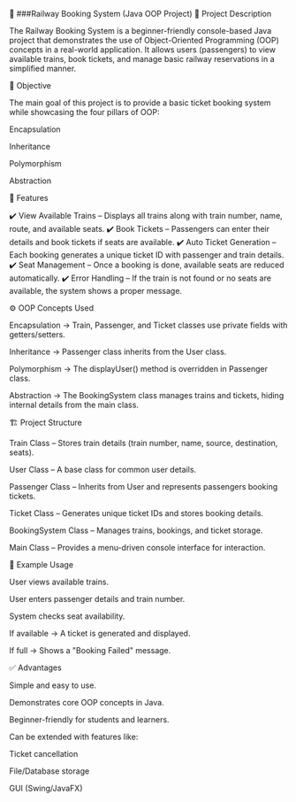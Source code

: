 🚆 ###Railway Booking System (Java OOP Project)
📌 Project Description

The Railway Booking System is a beginner-friendly console-based Java project that demonstrates the use of Object-Oriented Programming (OOP) concepts in a real-world application.
It allows users (passengers) to view available trains, book tickets, and manage basic railway reservations in a simplified manner.

🎯 Objective

The main goal of this project is to provide a basic ticket booking system while showcasing the four pillars of OOP:

Encapsulation

Inheritance

Polymorphism

Abstraction

🧩 Features

✔️ View Available Trains – Displays all trains along with train number, name, route, and available seats.
✔️ Book Tickets – Passengers can enter their details and book tickets if seats are available.
✔️ Auto Ticket Generation – Each booking generates a unique ticket ID with passenger and train details.
✔️ Seat Management – Once a booking is done, available seats are reduced automatically.
✔️ Error Handling – If the train is not found or no seats are available, the system shows a proper message.

⚙️ OOP Concepts Used

Encapsulation → Train, Passenger, and Ticket classes use private fields with getters/setters.

Inheritance → Passenger class inherits from the User class.

Polymorphism → The displayUser() method is overridden in Passenger class.

Abstraction → The BookingSystem class manages trains and tickets, hiding internal details from the main class.

🏗️ Project Structure

Train Class – Stores train details (train number, name, source, destination, seats).

User Class – A base class for common user details.

Passenger Class – Inherits from User and represents passengers booking tickets.

Ticket Class – Generates unique ticket IDs and stores booking details.

BookingSystem Class – Manages trains, bookings, and ticket storage.

Main Class – Provides a menu-driven console interface for interaction.

📌 Example Usage

User views available trains.

User enters passenger details and train number.

System checks seat availability.

If available → A ticket is generated and displayed.

If full → Shows a "Booking Failed" message.

✅ Advantages

Simple and easy to use.

Demonstrates core OOP concepts in Java.

Beginner-friendly for students and learners.

Can be extended with features like:

Ticket cancellation

File/Database storage

GUI (Swing/JavaFX)
